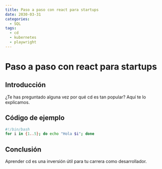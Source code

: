```yaml
---
title: Paso a paso con react para startups
date: 2030-03-31
categories:
  - SQL
tags:
  - cd
  - kubernetes
  - playwright
---
```


# Paso a paso con react para startups

## Introducción

¿Te has preguntado alguna vez por qué cd es tan popular? Aquí te lo explicamos.

## Código de ejemplo

```bash
#!/bin/bash
for i in {1..5}; do echo "Hola $i"; done
```

## Conclusión

Aprender cd es una inversión útil para tu carrera como desarrollador.